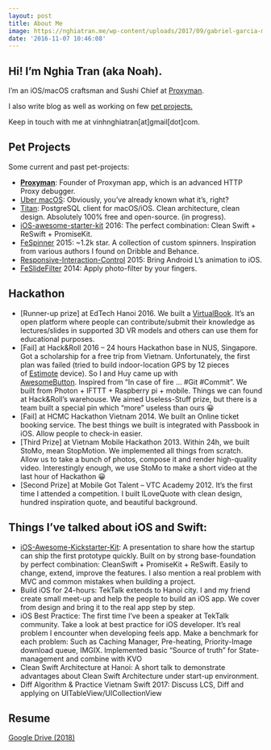 ```yaml
---
layout: post
title: About Me
image: https://nghiatran.me/wp-content/uploads/2017/09/gabriel-garcia-marengo-6132.jpg
date: '2016-11-07 10:46:08'
---
```




## **Hi! I’m Nghia Tran (aka Noah).**

I’m an iOS/macOS craftsman and Sushi Chief at [Proxyman](https://proxyman.app).

I also write blog as well as working on few [pet projects.](https://github.com/NghiaTranUIT)

Keep in touch with me at vinhnghiatran[at]gmail[dot]com.


## Pet Projects

Some current and past pet-projects:

- **[Proxyman](https://proxyman.app)**: Founder of Proxyman app, which is an advanced HTTP Proxy debugger.
- [Uber macOS](http://uber.megaton.xyz): Obviously, you’ve already known what it’s, right?
- [Titan](https://github.com/NghiaTranUIT/Titan-Postgresql): PostgreSQL client for macOS/iOS. Clean architecture, clean design. Absolutely 100% free and open-source. (in progress).
- [iOS-awesome-starter-kit](https://github.com/NghiaTranUIT/iOS-Awesome-Starter-Kit) 2016: The perfect combination: Clean Swift + ReSwift + PromiseKit.
- [FeSpinner](https://github.com/NghiaTranUIT/FeSpinner) 2015: ~1.2k star. A collection of custom spinners. Inspiration from various authors I found on Dribble and Behance.
- <span class="repo js-repo" title="Responsive-Interaction-Control">[Responsive-Interaction-Control](https://github.com/NghiaTranUIT/Responsive-Interaction-Control) 2015: Bring Android L’s animation to iOS.</span>
- [FeSlideFilter](https://github.com/NghiaTranUIT/FeSlideFilter) 2014: Apply photo-filter by your fingers.


## Hackathon

- [Runner-up prize] at EdTech Hanoi 2016. We built a [VirtualBook](https://github.com/VirtualBook/VirtualBook). It’s an open platform where people can contribute/submit their knowledge as lectures/slides in supported 3D VR models and others can use them for educational purposes.
- [Fail] at Hack&Roll 2016 – 24 hours Hackathon base in NUS, Singapore. Got a scholarship for a free trip from Vietnam. Unfortunately, the first plan was failed (tried to build indoor-location GPS by 12 pieces of [Estimote](http://estimote.com) device). So I and Huy came up with [AwesomeButton](https://devpost.com/software/awesomebox). Inspired from “In case of fire … #Git #Commit”. We built from Photon + IFTTT + Raspberry pi + mobile. Things we can found at Hack&Roll’s warehouse. We aimed Useless-Stuff prize, but there is a team built a special pin which “more” useless than ours 😀
- [Fail] at HCMC Hackathon Vietnam 2014. We built an Online ticket booking service. The best things we built is integrated with Passbook in iOS. Allow people to check-in easier.
- [Third Prize] at Vietnam Mobile Hackathon 2013. Within 24h, we built StoMo, mean StopMotion. We implemented all things from scratch. Allow us to take a bunch of photos, compose it and render high-quality video. Interestingly enough, we use StoMo to make a short video at the last hour of Hackathon 😀
- [Second Prize] at Mobile Got Talent – VTC Academy 2012. It’s the first time I attended a competition. I built ILoveQuote with clean design, hundred inspiration quote, and beautiful background.


## Things I’ve talked about iOS and Swift:

- [iOS-Awesome-Kickstarter-Kit](https://github.com/NghiaTranUIT/iOS-Awesome-Starter-Kit): A presentation to share how the startup can ship the first prototype quickly. Built on by strong base-foundation by perfect combination: CleanSwift + PromiseKit + ReSwift. Easily to change, extend, improve the features. I also mention a real problem with MVC and common mistakes when building a project.
- Build iOS for 24-hours: TekTalk extends to Hanoi city. I and my friend create small meet-up and help the people to build an iOS app. We cover from design and bring it to the real app step by step.
- iOS Best Practice: The first time I’ve been a speaker at TekTalk community. Take a look at best practice for iOS developer. It’s real problem I encounter when developing feels app. Make a benchmark for each problem: Such as Caching Manager, Pre-heating, Priority-Image download queue, IMGIX. Implemented basic “Source of truth” for State-management and combine with KVO
- Clean Swift Architecture at Hanoi: A short talk to demonstrate advantages about Clean Swift Architecture under start-up environment.
- Diff Algorithm & Practice Vietnam Swift 2017: Discuss LCS, Diff and applying on UITableView/UICollectionView


## Resume

[Google Drive (2018)](https://docs.google.com/document/d/1y7gSiIO7IwgoRLdK-Y50kUAt8_b3TcDG5qTWhNnZihU/edit?usp=sharing)


